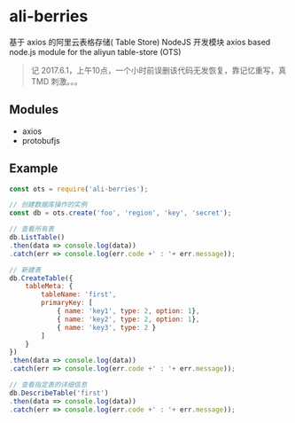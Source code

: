 # ali-berries

基于 axios 的阿里云表格存储( Table Store) NodeJS 开发模块 axios based node.js module for the aliyun table-store (OTS)

> 记 2017.6.1，上午10点，一个小时前误删该代码无发恢复，靠记忆重写，真 TMD 刺激。。。

## Modules

- axios
- protobufjs

## Example

```javascript
const ots = require('ali-berries');

// 创建数据库操作的实例
const db = ots.create('foo', 'region', 'key', 'secret');

// 查看所有表
db.ListTable()
.then(data => console.log(data))
.catch(err => console.log(err.code +' : '+ err.message));

// 新建表
db.CreateTable({
	tableMeta: {
		tableName: 'first',
		primaryKey: [
			{ name: 'key1', type: 2, option: 1},
			{ name: 'key2', type: 2, option: 1},
			{ name: 'key3', type: 2 } 
		]
	}
})
.then(data => console.log(data))
.catch(err => console.log(err.code +' : '+ err.message));

// 查看指定表的详细信息
db.DescribeTable('first')
.then(data => console.log(data))
.catch(err => console.log(err.code +' : '+ err.message));

```
